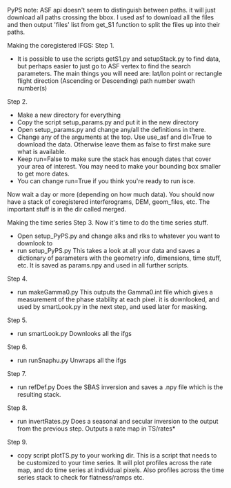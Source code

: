 PyPS
note: ASF api doesn't seem to distinguish between paths.  it will just download all paths crossing the bbox. I used asf to download all the files and then output 'files' list from get_S1 function to split the files up into their paths.  

Making the coregistered IFGS:
Step 1. 
- It is possible to use the scripts getS1.py and setupStack.py to find data, but perhaps easier to just go to ASF vertex to find the search parameters.  The main things you will need are:
    lat/lon point or rectangle
    flight direction (Ascending or Descending)
    path number 
    swath number(s)

Step 2.
- Make a new directory for everything
- Copy the script setup_params.py and put it in the new directory
- Open setup_params.py and change any/all the definitions in there. 
- Change any of the arguments at the top. Use use_asf and dl=True to download the data. Otherwise leave them as false to first make sure what is available. 
- Keep run=False to make sure the stack has enough dates that cover your area of interest.  You may need to make your bounding box smaller to get more dates. 
- You can change run=True if you think you're ready to run isce. 

Now wait a day or more (depending on how much data).  You should now have a stack of coregistered interferograms, DEM, geom_files, etc.  The important stuff is in the dir called merged.  

Making the time series
Step 3. 
Now it's time to do the time series stuff.  
- Open setup_PyPS.py and change alks and rlks to whatever you want to downlook to
- run setup_PyPS.py
This takes a look at all your data and saves a dictionary of parameters with the geometry info, dimensions, time stuff, etc.  It is saved as params.npy and used in all further scripts.

Step 4. 
- run makeGamma0.py
This outputs the Gamma0.int file which gives a measurement of the phase stability at each pixel. it is downlooked, and used by smartLook.py in the next step, and used later for masking. 

Step 5.
- run smartLook.py
Downlooks all the ifgs

Step 6. 
- run runSnaphu.py
Unwraps all the ifgs

Step 7. 
- run refDef.py
Does the SBAS inversion and saves a .npy file which is the resulting stack. 

Step 8. 
- run invertRates.py
Does a seasonal and secular inversion to the output from the previous step. Outputs a rate map in TS/rates*

Step 9. 
- copy script plotTS.py to your working dir.
This is a script that needs to be customized to your time series.  It will plot profiles across the rate map, and do time series at individual pixels. Also profiles across the time series stack to check for flatness/ramps etc. 


